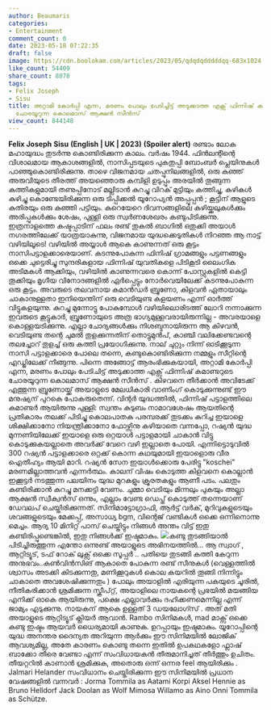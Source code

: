 ```yaml
---
author: Beaumaris
categories:
- Entertainment
comment_count: 0
date: 2023-05-18 07:22:35
draft: false
image: https://cdn.boolokam.com/articles/2023/05/qdqdqdddddqq-683x1024.jpg
like_count: 54409
share_count: 8078
tags:
- Felix Joseph
- Sisu
title: അറ്റാമി കോർപ്പി എന്ന, മരണം പോലും പേടിച്ചിട്ട് അടുക്കാത്ത എക്സ് ഫിന്നിഷ് കമാണ്ടറുടെ
  ചോരയൂറുന്ന കൊലമാസ് ആക്ഷൻ സീൻസ്
view_count: 844148
---
```


**Felix Joseph** **Sisu** **(English | UK | 2023)** **(Spoiler alert)** രണ്ടാം ലോക മഹായുദ്ധം തുടർന്നു കൊണ്ടിരിക്കുന്ന കാലം. വർഷം 1944. ഫിൻലന്റിന്റെ വിശാലമായ ആകാശങ്ങളിൽ, നാസിപ്പടയുടെ പുകതുപ്പി ബോംബർ പ്ലെയിനുകൾ പാഞ്ഞുകൊണ്ടിരിക്കുന്നു. താഴെ വിജനമായ ചതപ്പുനിലങ്ങളിൽ, ഒരു കുഞ്ഞ് അരുവിയുടെ തീരത്ത് അയഞ്ഞൊരു കമ്പിളി ഉടുപ്പും അരയിൽ തൂങ്ങുന്ന കത്തികളുമായി തണുപ്പിനോട് മല്ലിടാൻ കുറച്ചു വിറക് മുട്ടിയും കത്തിച്ചു, കുഴികൾ കുഴിച്ചു കൊണ്ടേയിരിക്കുന്ന ഒരു ടിപ്പിക്കൽ യൂറോപ്യൻ അപ്പൂപ്പൻ ; കൂട്ടിന് ആളുടെ കുതിരയും ഒരു കുഞ്ഞി പട്ടിയും. കുറെയേറെ ദിവസങ്ങളിലെ കുഴിയ്ക്കലുകൾക്കും അരിപ്പുകൾക്കും ശേഷം, പുള്ളി ഒരു സ്വർണശേഖരം കണ്ടുപിടിക്കുന്നു. ഇത്രനാളത്തെ കഷ്ടപ്പാടിന് ഫലം രണ്ട് തുകൽ ബാഗിൽ ഒതുക്കി അയാൾ നഗരത്തിലേക്ക് യാത്രയാകുന്നു, വിജനമായ യുദ്ധക്കെടുതികൾ നിറഞ്ഞ ആ നാട്ട് വഴിയിലൂടെ! വഴിയിൽ അയ്യാൾ ആകെ കാണുന്നത് ഒരു കൂട്ടം നാസിപട്ടാളക്കാരെയാണ്. കടന്നുപോകുന്ന ഫിനിഷ് ഗ്രാമങ്ങളും പട്ടണങ്ങളും ഒക്കെ ചുട്ടെരിച്ചു സുന്ദരികളായ ഫിന്നിഷ് യുവതികളെ പിടികൂടി ലൈംഗിക അടിമകൾ ആക്കിയും, വഴിയിൽ കാണുന്നവരെ കൊന്ന് പോസ്റ്റുകളിൽ കെട്ടി തൂക്കിയും മൃഗീയ വിനോദങ്ങളിൽ ഏർപ്പെട്ടും നോർവെയിലേക്ക് കടന്നുപോകുന്ന ഒരു കൂട്ടം. അവരുടെ തലവനായ കമാൻഡർ ബ്രൂണോ, കിളവൻ ഏതായാലും ചാകാനുള്ളതാ ഇനിയെന്തിന് ഒരു വെടിയുണ്ട കളയണം എന്ന് ഓർത്ത് വിട്ടുകളയുന്നു. [](https://cdn.boolokam.com/articles/2023/05/qdqdqdddd-1.jpg)കുറച്ചു മുന്നോട്ടു പോകുമ്പോൾ വഴിയിലൊരിടത്ത് ലോറി നന്നാക്കുന്ന ഇവരുടെ കൂട്ടുകാർ, ബ്രൂണോയുടെ അത്ര ഭാഗ്യമുള്ളവരായിരുന്നില്ല - അവരയാളെ കൊള്ളയടിക്കുന്നു. എല്ലാ ചോദ്യങ്ങൾക്കും നിശബ്ദനായിരുന്ന ആ കിഴവൻ, വെടിയുണ്ട തന്റെ ചുമൽ തുളക്കുന്നതിന് തൊട്ടുമുൻപ്, കാഞ്ചി വലിക്കേണ്ടവന്റെ തലച്ചോറ് തുളച്ച് ഒരു കത്തി പ്രയോഗിക്കുന്നു. നാല് ചുറ്റും നിന്ന് ഓടിക്കൂടുന്ന നാസി പട്ടാളക്കാരെ പോലെ തന്നെ, കണ്ടുകൊണ്ടിരിക്കുന്ന നമ്മളും സീറ്റിന്റെ എഡ്ജിലേക്ക് നീങ്ങുന്നു. പിന്നെ അങ്ങോട്ട് ആരംഭിക്കുകയായി, അറ്റാമി കോർപ്പി എന്ന, മരണം പോലും പേടിചിട്ട് അടുക്കാത്ത എക്സ് ഫിന്നിഷ് കമാണ്ടറുടെ ചോരയൂറുന്ന കൊലമാസ് ആക്ഷൻ സീൻസ് . കിഴവനെ തീർക്കാൻ അവിടേക്ക് എത്തുന്ന ബ്രൂണോയ്ക്ക് അയാളുടെ മേലധികാരി വാണിംഗ് കൊടുക്കുന്നുണ്ട് ഈ മനുഷ്യന് പുറകെ പോകരുതെന്ന്. വിന്റർ യുദ്ധത്തിൽ, ഫിന്നിഷ് പട്ടാളത്തിലെ കമാണ്ടർ ആയിരുന്നു പുള്ളി: സ്വന്തം കുടുബം നാമാവശേഷം ആയതിന്റെ പ്രതികാരം തലക്ക് പിടിച്ചു കൊലപാതക പരമ്പരക്ക് തുടക്കം കുറിച്ച ഇയാളെ ശിക്ഷിക്കാനോ നിയന്ത്രിക്കാനോ ഫോഴ്സിനു കഴിയാതെ വന്നപ്പോ, റഷ്യൻ യുദ്ധ മുന്നണിയിലേക്ക് ഇയാളെ ഒരു ഒറ്റയാൾ പട്ടാളമായി ചാകാൻ വിട്ടു കൊടുക്കുകയല്ലാതെ അവർക്ക് വേറെ വഴി ഇല്ലാതെ പോയി. എന്നിട്ടൊടുവിൽ 300 റഷ്യൻ പട്ടാളക്കാരെ ഒറ്റക്ക് കൊന്ന കഥയുമായി ഇയാളൊരു വീര ഐതീഹ്യം ആയി മാറി. റഷ്യൻ സേന ഇയാൾക്കൊരു പേരിട്ടു "koschei" മരണമില്ലാത്തവൻ എന്നർത്ഥം. കാലന് വിഷം കൊടുത്ത കിളവനെ കൊല്ലാൻ ഇക്കൂട്ടർ നടത്തുന്ന പലയിനം യുദ്ധ മുറകളും ക്രൂരതകളും ആണീ പടം. പലതും കണ്ടിരിക്കാൻ കുറച്ചു മനക്കട്ടി വേണം. ചുമ്മാ വെടിയും മിന്നലും പുകയും അല്ലാ ആക്ഷൻ സ്വീക്വൻസ് ഒന്നും, എല്ലാം വേണ്ട ഡെപ്ത് കൊടുത്ത് തന്നെയാണ് ഡേവലപ് ചെയ്തിരിക്കുന്നത്. സിനിമാട്ടോഗ്രാഫി, ആർട്ട്‌ വർക്, മുറിവുകളുടെയും ശവങ്ങളുടെയും മേക്കപ്പ്, അസാധ്യ bgm, വിന്റെജ് വണ്ടികൾ ഒക്കെ ഒന്നിനൊന്നു മെച്ചം. ആദ്യ 10 മിനിറ്റ് പാസ് ചെയ്തിട്ടും നിങ്ങൾ അന്തം വിട്ട് ഇതു കണ്ടിരിപ്പുണ്ടെങ്കിൽ, ഇതു നിങ്ങൾക്ക് ഇഷ്ടമാകും. [![](https://cdn.boolokam.com/articles/2023/05/qdqdqdddddqq-683x1024.jpg)](https://cdn.boolokam.com/articles/2023/05/qdqdqdddddqq.jpg)കണ്ടു തുടങ്ങിയാൽ പിടിച്ചിരുത്തുന്ന എന്തോ ഒന്നുണ്ട് അയാളുടെ അഭിനയത്തിൽ... ആ സ്വാഗ് , ആറ്റിട്യൂട്, ടഫ് റോക് ലുക്സ് ഒക്കെ സൂപ്പർ .. പതിയെ തുടങ്ങി കത്തി കേറുന്ന അനുഭവം..കൺവിൻസിങ് ആകാതെ പോകുന്ന രണ്ട് സീനുകൾ (വെള്ളത്തിൽ ശ്വാസം അടക്കി കിടക്കുന്നതു, മണിക്കൂറുകൾ കൊല കയറിൽ തൂങ്ങി നിന്നിട്ടും ചാകാതെ അവശേഷിക്കുന്നതും ) പോലും അയാളിൽ എരിയുന്ന പകയുടെ ചൂരിൽ, നീതികരിക്കാൻ ശ്രമിക്കുന്ന സ്ക്രീപ്റ്റ്, അയാളിലെ നായകന്റെ പ്രഭയിൽ മയങ്ങിയ എനിക്ക് ഓകെ ആയിരുന്നു, പക്ഷെ എല്ലാവർക്കും ദഹിക്കണമെന്നില്ല എന്ന് ജാമ്യം എടുക്കുന്നു. നായകന് ആകെ ഉള്ളത് 3 ഡയലോഗ്സ് . അത് മതി അയാളുടെ ആറ്റിട്യൂട് ക്ലിയർ ആവാൻ. Rambo സിനിമകൾ, mad മാക്സ് ഒക്കെ കണ്ടു ഇഷ്ടം ആയവർ ധൈര്യമായി കാണുക. ഉറപ്പായും ഇഷ്ടമാകും. യൂറോപ്പിന്റെ യുദ്ധ അനന്തര ദൈന്യത അറിയുന്ന ആർക്കും ഈ സിനിമയിൽ ലോജിക് ആവശ്യമില്ല, അതേ കാരണം കൊണ്ടു തന്നെ ഇതിൽ ഉപകഥകളോ ഫ്ലാഷ് ബാക്കോ തീരെ വേണ്ടാ എന്ന് സംവിധായകൻ തീരുമാനിച്ചത് തീർത്തും ഉചിതം. തീയറ്ററിൽ കാണാൻ ശ്രമിക്കുക, അതൊരു ഒന്ന് ഒന്നര feel ആയിരിക്കും . Jalmari Helander സംവിധാനം ചെയ്തിരിക്കുന്ന ഈ സിനിമയിൽ പ്രധാന വേഷങ്ങളിൽ വന്നവർ : Jorma Tommila as Aatami Korpi Aksel Hennie as Bruno Helldorf Jack Doolan as Wolf Mimosa Willamo as Aino Onni Tommila as Schütze.